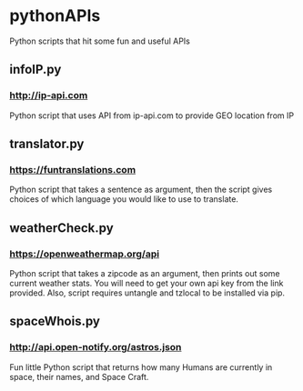 # pythonAPIs
Python scripts that hit some fun and useful APIs

## infoIP.py
### http://ip-api.com
Python script that uses API from ip-api.com to provide GEO location from IP

## translator.py
### https://funtranslations.com
Python script that takes a sentence as argument, then the script gives choices of which language
you would like to use to translate.

## weatherCheck.py
### https://openweathermap.org/api
Python script that takes a zipcode as an argument, then prints out some current weather stats.
You will need to get your own api key from the link provided.
Also, script requires untangle and tzlocal to be installed via pip.

## spaceWhois.py
### http://api.open-notify.org/astros.json
Fun little Python script that returns how many Humans are currently in space, their names, and Space Craft.
